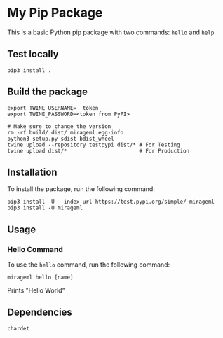 # My Pip Package

This is a basic Python pip package with two commands: `hello` and `help`.

## Test locally
```
pip3 install .
```

## Build the package
```
export TWINE_USERNAME=__token__
export TWINE_PASSWORD=<token from PyPI>

# Make sure to change the version
rm -rf build/ dist/ mirageml.egg-info
python3 setup.py sdist bdist_wheel 
twine upload --repository testpypi dist/* # For Testing
twine upload dist/*                       # For Production
```

## Installation

To install the package, run the following command:

```
pip3 install -U --index-url https://test.pypi.org/simple/ mirageml
pip3 install -U mirageml
```

## Usage

### Hello Command

To use the `hello` command, run the following command:

```
mirageml hello [name]
```

Prints "Hello World"

## Dependencies

```
chardet
```
